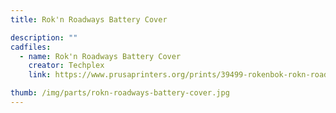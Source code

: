 ```yaml
---
title: Rok'n Roadways Battery Cover

description: ""
cadfiles:
  - name: Rok'n Roadways Battery Cover
    creator: Techplex
    link: https://www.prusaprinters.org/prints/39499-rokenbok-rokn-roadways-battery-cover

thumb: /img/parts/rokn-roadways-battery-cover.jpg
---
```

